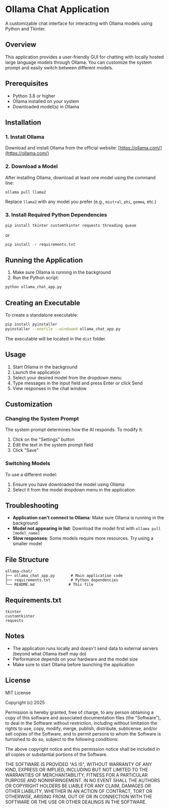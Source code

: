 # Ollama Chat Application

A customizable chat interface for interacting with Ollama models using Python and Tkinter.

## Overview

This application provides a user-friendly GUI for chatting with locally hosted large language models through Ollama. You can customize the system prompt and easily switch between different models.

## Prerequisites

- Python 3.8 or higher
- Ollama installed on your system
- Downloaded model(s) in Ollama

## Installation

### 1. Install Ollama

Download and install Ollama from the official website:
[https://ollama.com/](https://ollama.com/)

### 2. Download a Model

After installing Ollama, download at least one model using the command line:

```bash
ollama pull llama2
```

Replace `llama2` with any model you prefer (e.g., `mistral`, `phi`, `gemma`, etc.)

### 3. Install Required Python Dependencies

```bash
pip install tkinter customtkinter requests threading queue
```

or

```bash
pip install -r requirements.txt
```

## Running the Application

1. Make sure Ollama is running in the background
2. Run the Python script:
```bash
python ollama_chat_app.py
```

## Creating an Executable

To create a standalone executable:

```bash
pip install pyinstaller
pyinstaller --onefile --windowed ollama_chat_app.py
```

The executable will be located in the `dist` folder.

## Usage

1. Start Ollama in the background
2. Launch the application
3. Select your desired model from the dropdown menu
4. Type messages in the input field and press Enter or click Send
5. View responses in the chat window

## Customization

### Changing the System Prompt

The system prompt determines how the AI responds. To modify it:
1. Click on the "Settings" button
2. Edit the text in the system prompt field
3. Click "Save"

### Switching Models

To use a different model:
1. Ensure you have downloaded the model using Ollama
2. Select it from the model dropdown menu in the application

## Troubleshooting

- **Application can't connect to Ollama**: Make sure Ollama is running in the background
- **Model not appearing in list**: Download the model first with `ollama pull [model_name]`
- **Slow responses**: Some models require more resources. Try using a smaller model

## File Structure

```
ollama-chat/
├── ollama_chat_app.py       # Main application code
├── requirements.txt         # Python dependencies
└── README.md               # This file
```

## Requirements.txt

```
tkinter
customtkinter
requests
```

## Notes

- The application runs locally and doesn't send data to external servers (beyond what Ollama itself may do)
- Performance depends on your hardware and the model size
- Make sure to start Ollama before launching the application

## License

MIT License

Copyright (c) 2025

Permission is hereby granted, free of charge, to any person obtaining a copy
of this software and associated documentation files (the "Software"), to deal
in the Software without restriction, including without limitation the rights
to use, copy, modify, merge, publish, distribute, sublicense, and/or sell
copies of the Software, and to permit persons to whom the Software is
furnished to do so, subject to the following conditions:

The above copyright notice and this permission notice shall be included in all
copies or substantial portions of the Software.

THE SOFTWARE IS PROVIDED "AS IS", WITHOUT WARRANTY OF ANY KIND, EXPRESS OR
IMPLIED, INCLUDING BUT NOT LIMITED TO THE WARRANTIES OF MERCHANTABILITY,
FITNESS FOR A PARTICULAR PURPOSE AND NONINFRINGEMENT. IN NO EVENT SHALL THE
AUTHORS OR COPYRIGHT HOLDERS BE LIABLE FOR ANY CLAIM, DAMAGES OR OTHER
LIABILITY, WHETHER IN AN ACTION OF CONTRACT, TORT OR OTHERWISE, ARISING FROM,
OUT OF OR IN CONNECTION WITH THE SOFTWARE OR THE USE OR OTHER DEALINGS IN THE
SOFTWARE.